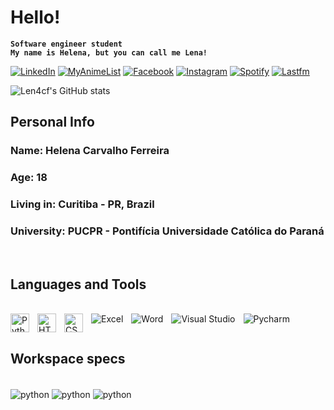 
# Hello!

**`Software engineer student`**<br>
**`My name is Helena, but you can call me Lena!`**

[![LinkedIn](https://img.shields.io/badge/LinkedIn-0077B5?style=for-the-badge&logo=linkedin&logoColor=white)](https://www.linkedin.com/in/helenacarvalhoferreira/)
[![MyAnimeList](https://img.shields.io/badge/Myanimelist-2E51A2?style=for-the-badge&logo=myanimelist&logoColor=white)](https://myanimelist.net/animelist/len4cf)
[![Facebook](https://img.shields.io/badge/Facebook-1877F2?style=for-the-badge&logo=facebook&logoColor=white)](https://www.facebook.com/helena.carvalhoferreira)
[![Instagram](https://img.shields.io/badge/Instagram-E4405F?style=for-the-badge&logo=instagram&logoColor=white)](https://www.instagram.com/len4cf/)
[![Spotify](https://img.shields.io/badge/Spotify-1ED760?&style=for-the-badge&logo=spotify&logoColor=white)](https://open.spotify.com/user/12166701867?si=146d5dcd4b8444e6)
[![Lastfm](https://img.shields.io/badge/last.fm-D51007?style=for-the-badge&logo=last.fm&logoColor=white)](https://www.last.fm/user/len4cf)

![Len4cf's GitHub stats](https://github-readme-stats.vercel.app/api?username=len4cf&show_icons=true&theme=dracula)

## Personal Info

<h3><b>Name:</b> Helena Carvalho Ferreira </h3>
<h3><b>Age:</b> 18 </h3>
<h3><b>Living in:</b> Curitiba - PR, Brazil </h3>
<h3><b>University:</b> PUCPR - Pontifícia Universidade Católica do Paraná </h3>

<br>

## Languages and Tools

<div style="display: inline-block"><br/>
    <img align="left" alt="Python" width="30px" style="padding-right:10px;" src="https://cdn.jsdelivr.net/gh/devicons/devicon/icons/python/python-plain.svg" />
    <img align="left" alt="HTML" width="30px" style="padding-right:10px;" src="https://cdn.jsdelivr.net/gh/devicons/devicon/icons/html5/html5-plain.svg" />
    <img align="left" alt="CSS" width="30px" style="padding-right:10px;" src="https://cdn.jsdelivr.net/gh/devicons/devicon/icons/css3/css3-plain.svg" />
    <img align="left" alt="Excel" style="padding-right:10px;" src="https://img.shields.io/badge/Excel-217346?style=for-the-badge&logo=microsoft-excel&logoColor=white" />
    <img align="left" alt="Word" style="padding-right:10px;" src="https://img.shields.io/badge/Word-2B579A?style=for-the-badge&logo=microsoft-word&logoColor=white" />
    <img align="left" alt="Visual Studio" style="padding-right:10px;" src="https://img.shields.io/badge/Visual_Studio-0078D4?style=for-the-badge&logo=visual%20studio%20code&logoColor=whit" />
    <img align="left" alt="Pycharm" style="padding-right:10px;" src="https://img.shields.io/badge/PyCharm-000000.svg?&style=for-the-badge&logo=PyCharm&logoColor=white" />

</div>
    
<br>

## Workspace specs
<div style="display: inline-block"><br/>
    <img align="center" alt="python" src=https://img.shields.io/badge/NVIDIA-GTX3060-76B900?style=for-the-badge&logo=nvidia&logoColor=white>
    <img align="center" alt="python" src=https://img.shields.io/badge/Intel-Core_i5_10th_2.90ghZ-0071C5?style=for-the-badge&logo=intel&logoColor=white>
    <img align="center" alt="python" src=https://img.shields.io/badge/Windows11-0078D6?style=for-the-badge&logo=windows&logoColor=white>

</div>








